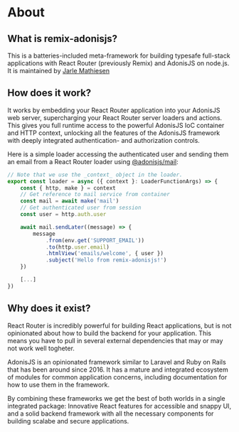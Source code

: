 # About

## What is remix-adonisjs?

This is a batteries-included meta-framework for building typesafe full-stack applications with React Router (previously Remix) and AdonisJS on node.js.
It is maintained by [Jarle Mathiesen](https://mathiesen.dev)

## How does it work?
It works by embedding your React Router application into your AdonisJS web server, supercharging your React Router server loaders and actions.
This gives you full runtime access to the powerful AdonisJS IoC container and HTTP context, unlocking all the features of the AdonisJS framework with deeply integrated authentication- and authorization controls.

Here is a simple loader accessing the authenticated user and sending them an email from a React Router loader using [@adonisjs/mail](https://docs.adonisjs.com/guides/mail):
``` typescript
// Note that we use the _context_ object in the loader.
export const loader = async ({ context }: LoaderFunctionArgs) => {
    const { http, make } = context
    // Get reference to mail service from container
    const mail = await make('mail')
    // Get authenticated user from session
    const user = http.auth.user

    await mail.sendLater((message) => {
        message
            .from(env.get('SUPPORT_EMAIL'))
            .to(http.user.email)
            .htmlView('emails/welcome', { user })
            .subject('Hello from remix-adonisjs!')
    })

    [...]
})

```

## Why does it exist?
React Router is incredibly powerful for building React applications, but is not opinionated about how to build the backend for your application.
This means you have to pull in several external dependencies that may or may not work well togheter. 

AdonisJS is an opinionated framework similar to Laravel and Ruby on Rails that has been around since 2016.
It has a mature and integrated ecosystem of modules for common application concerns, including documentation for how to use them in the framework.

By combining these frameworks we get the best of both worlds in a single integrated package: Innovative React features for accessible and snappy UI, and a solid backend framework with all the necessary components for building scalabe and secure applications.
